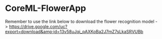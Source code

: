 # CoreML-FlowerApp
Remember to use the link below to download the flower recognition model -> https://drive.google.com/uc?export=download&amp;id=13v58uJqi_pAXKoBa2J7mZ7sLkaSRVUBb
